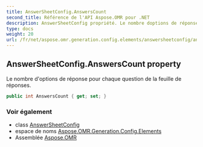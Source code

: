 ```yaml
---
title: AnswerSheetConfig.AnswersCount
second_title: Référence de l'API Aspose.OMR pour .NET
description: AnswerSheetConfig propriété. Le nombre doptions de réponse pour chaque question de la feuille de réponses.
type: docs
weight: 20
url: /fr/net/aspose.omr.generation.config.elements/answersheetconfig/answerscount/
---
```

## AnswerSheetConfig.AnswersCount property

Le nombre d'options de réponse pour chaque question de la feuille de réponses.

```csharp
public int AnswersCount { get; set; }
```

### Voir également

* class [AnswerSheetConfig](../)
* espace de noms [Aspose.OMR.Generation.Config.Elements](../../answersheetconfig/)
* Assemblée [Aspose.OMR](../../../)


